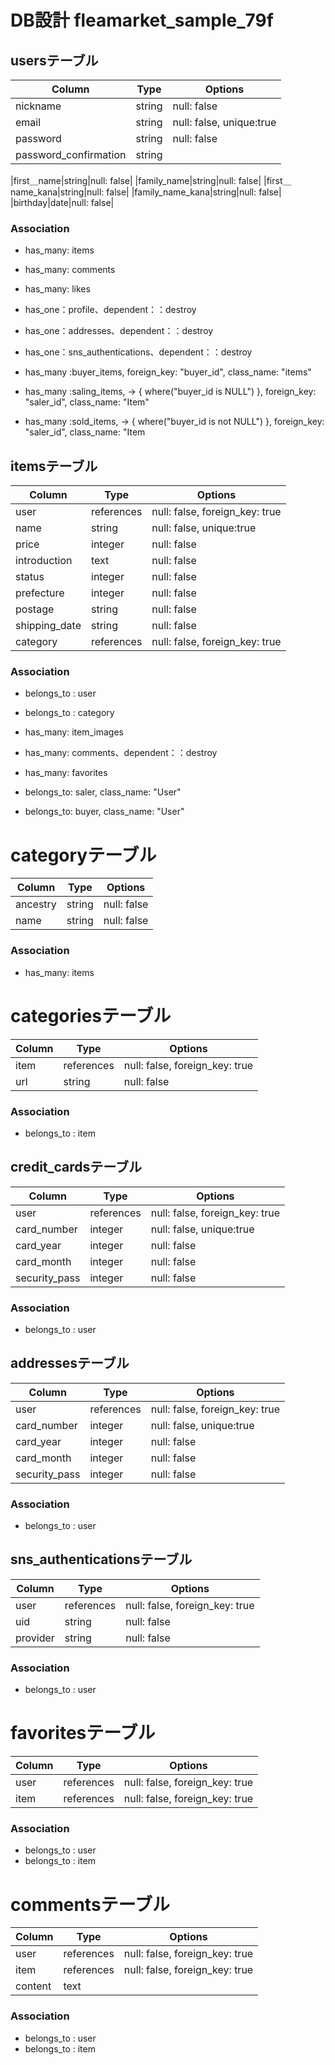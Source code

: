# DB設計 fleamarket_sample_79f
## usersテーブル
|Column|Type|Options|
|------|----|-------|
|nickname|string|null: false|
|email|string|null: false, unique:true|
|password|string|null: false|
|password_confirmation|string||

|first＿name|string|null: false|
|family_name|string|null: false|
|first＿name_kana|string|null: false|
|family_name_kana|string|null: false|
|birthday|date|null: false|

### Association
- has_many: items
- has_many: comments
- has_many: likes

- has_one：profile、dependent：：destroy
- has_one：addresses、dependent：：destroy
- has_one：sns_authentications、dependent：：destroy

- has_many :buyer_items, foreign_key: "buyer_id", class_name: "items"
- has_many :saling_items, -> { where("buyer_id is NULL") }, foreign_key: "saler_id", class_name: "Item"
- has_many :sold_items, -> { where("buyer_id is not NULL") }, foreign_key: "saler_id", class_name: "Item


## itemsテーブル
|Column|Type|Options|
|------|----|-------|
|user|references|null: false, foreign_key: true|
|name|string|null: false, unique:true|
|price|integer|null: false|
|introduction|text|null: false|
|status|integer|null: false||
|prefecture|integer|null: false|
|postage|string|null: false||
|shipping_date|string|null: false|
|category|references|null: false, foreign_key: true|

### Association
- belongs_to : user
- belongs_to : category
- has_many: item_images
- has_many: comments、dependent：：destroy
- has_many: favorites

 - belongs_to: saler, class_name: "User"
 - belongs_to: buyer, class_name: "User"


# categoryテーブル
|Column|Type|Options|
|------|----|-------|
|ancestry|string|null: false|
|name|string|null: false|

### Association
- has_many: items




# categoriesテーブル
|Column|Type|Options|
|------|----|-------|
|item|references|null: false, foreign_key: true|
|url|string|null: false|

### Association
- belongs_to : item




 ## credit_cardsテーブル
|Column|Type|Options|
|------|----|-------|
|user|references|null: false, foreign_key: true|
|card_number|integer|null: false, unique:true|
|card_year|integer|null: false|
|card_month|integer|null: false|
|security_pass|integer|null: false|

### Association
- belongs_to : user




## addressesテーブル
|Column|Type|Options|
|------|----|-------|
|user|references|null: false, foreign_key: true|
|card_number|integer|null: false, unique:true|
|card_year|integer|null: false|
|card_month|integer|null: false|
|security_pass|integer|null: false|

### Association
- belongs_to : user




## sns_authenticationsテーブル
|Column|Type|Options|
|------|----|-------|
|user|references|null: false, foreign_key: true|
|uid|string|null: false|
|provider|string|null: false|

### Association
- belongs_to : user




# favoritesテーブル
|Column|Type|Options|
|------|----|-------|
|user|references|null: false, foreign_key: true|
|item|references|null: false, foreign_key: true|

### Association
- belongs_to : user
- belongs_to : item




# commentsテーブル
|Column|Type|Options|
|------|----|-------|
|user|references|null: false, foreign_key: true|
|item|references|null: false, foreign_key: true|
|content|text||

### Association
- belongs_to : user
- belongs_to : item

